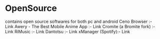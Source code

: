 # OpenSource
contains open source softwares for both pc and android
Ceno Browser :-  Link
Awery - The Best Mobile Anime App  :- Link
Cromite (a Bromite fork) :- Link
RiMusic :- Link
Dantotsu :- Link
xManager (Spotify):- Link
